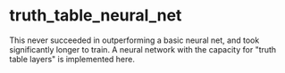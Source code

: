 # truth_table_neural_net
This never succeeded in outperforming a basic neural net, and took significantly longer to train. A neural network with the capacity for "truth table layers" is implemented here. 
